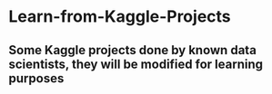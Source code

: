 # Learn-from-Kaggle-Projects
## Some Kaggle projects done by known data scientists, they will be modified for learning purposes
